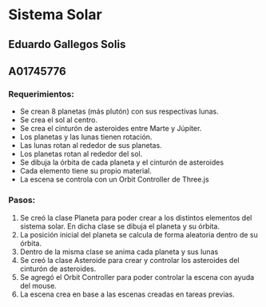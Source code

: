 # Sistema Solar
## Eduardo Gallegos Solis
## A01745776

### Requerimientos:
- Se crean 8 planetas (más plutón) con sus respectivas lunas.
- Se crea el sol al centro.
- Se crea el cinturón de asteroides entre Marte y Júpiter.
- Los planetas y las lunas tienen rotación.
- Las lunas rotan al rededor de sus planetas.
- Los planetas rotan al rededor del sol.
- Se dibuja la órbita de cada planeta y el cinturón de asteroides
- Cada elemento tiene su propio material.
- La escena se controla con un Orbit Controller de Three.js

### Pasos:
1. Se creó la clase Planeta para poder crear a los distintos elementos del sistema solar. En dicha clase se dibuja el planeta y su órbita.
2. La posición inicial del planeta se calcula de forma aleatoria dentro de su órbita.
3. Dentro de la misma clase se anima cada planeta y sus lunas
4. Se creó la clase Asteroide para crear y controlar los asteroides del cinturón de asteroides.
5. Se agregó el Orbit Controller para poder controlar la escena con ayuda del mouse.
6. La escena crea en base a las escenas creadas en tareas previas.